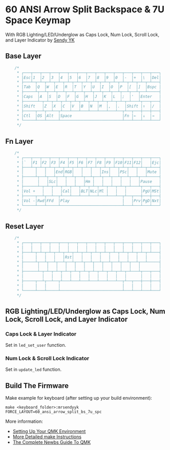 # 60 ANSI Arrow Split Backspace & 7U Space Keymap

With RGB Lighting/LED/Underglow as Caps Lock, Num Lock, Scroll Lock, and Layer Indicator by [Sendy YK](https://mr.sendyyk.com)

## Base Layer

```c
    /*
     * ┌───┬───┬───┬───┬───┬───┬───┬───┬───┬───┬───┬───┬───┬───┬───┐
     * │Esc│1  │2  │3  │4  │5  │6  │7  │8  │9  │0  │-  │+  │\  │Del│
     * ├───┴─┬─┴─┬─┴─┬─┴─┬─┴─┬─┴─┬─┴─┬─┴─┬─┴─┬─┴─┬─┴─┬─┴─┬─┴─┬─┴───┤
     * │Tab  │Q  │W  │E  │R  │T  │Y  │U  │I  │O  │P  │[  │]  │Bspc │
     * ├─────┴┬──┴┬──┴┬──┴┬──┴┬──┴┬──┴┬──┴┬──┴┬──┴┬──┴┬──┴┬──┴─────┤
     * │Caps  │A  │S  │D  │F  │G  │H  │J  │K  │L  │;  │'  │Enter   │
     * ├──────┴─┬─┴─┬─┴─┬─┴─┬─┴─┬─┴─┬─┴─┬─┴─┬─┴─┬─┴─┬─┴───┴┬───┬───┤
     * │Shift   │Z  │X  │C  │V  │B  │N  │M  │,  │.  │Shift │↑  │/  │
     * ├─────┬──┴┬──┴──┬┴───┴───┴───┴───┴───┴───┴──┬┴──┬───┼───┼───┤
     * │Ctl  │OS │Alt  │Space                      │Fn │←  │↓  │→  │
     * └─────┴───┴─────┴───────────────────────────┴───┴───┴───┴───┘
     */
```

## Fn Layer

```c
    /*
     * ┌───┬───┬───┬───┬───┬───┬───┬───┬───┬───┬───┬───┬───┬───┬───┐
     * │`  │F1 │F2 │F3 │F4 │F5 │F6 │F7 │F8 │F9 │F10│F11│F12│   │Ejc│
     * ├───┴─┬─┴─┬─┴─┬─┴─┬─┴─┬─┴─┬─┴─┬─┴─┬─┴─┬─┴─┬─┴─┬─┴─┬─┴─┬─┴───┤
     * │     │   │   │End│RGB│   │   │   │Ins│   │PSc│   │   │Mute │
     * ├─────┴┬──┴┬──┴┬──┴┬──┴┬──┴┬──┴┬──┴┬──┴┬──┴┬──┴┬──┴┬──┴─────┤
     * │      │   │SLc│   │   │   │Hm │   │   │   │   │   │Pause   │
     * ├──────┴─┬─┴─┬─┴─┬─┴─┬─┴─┬─┴─┬─┴─┬─┴─┬─┴─┬─┴─┬─┴───┴┬───┬───┤
     * │Vol +   │   │   │Cal│   │BLT│NLc│Ml │   │   │      │PgU│MSt│
     * ├─────┬──┴┬──┴──┬┴───┴───┴───┴───┴───┴───┴──┬┴──┬───┼───┼───┤
     * │Vol -│Rwd│FFd  │Play                       │   │Prv│PgD│Nxt│
     * └─────┴───┴─────┴───────────────────────────┴───┴───┴───┴───┘
     */
```

## Reset Layer

```c
    /*
     * ┌───┬───┬───┬───┬───┬───┬───┬───┬───┬───┬───┬───┬───┬───┬───┐
     * │   │   │   │   │   │   │   │   │   │   │   │   │   │   │   │
     * ├───┴─┬─┴─┬─┴─┬─┴─┬─┴─┬─┴─┬─┴─┬─┴─┬─┴─┬─┴─┬─┴─┬─┴─┬─┴─┬─┴───┤
     * │     │   │   │   │Rst│   │   │   │   │   │   │   │   │     │
     * ├─────┴┬──┴┬──┴┬──┴┬──┴┬──┴┬──┴┬──┴┬──┴┬──┴┬──┴┬──┴┬──┴─────┤
     * │      │   │   │   │   │   │   │   │   │   │   │   │        │
     * ├──────┴─┬─┴─┬─┴─┬─┴─┬─┴─┬─┴─┬─┴─┬─┴─┬─┴─┬─┴─┬─┴───┴┬───┬───┤
     * │        │   │   │   │   │   │   │   │   │   │      │   │   │
     * ├─────┬──┴┬──┴──┬┴───┴───┴───┴───┴───┴───┴──┬┴──┬───┼───┼───┤
     * │     │   │     │                           │   │   │   │   │
     * └─────┴───┴─────┴───────────────────────────┴───┴───┴───┴───┘
     */
```

## RGB Lighting/LED/Underglow as Caps Lock, Num Lock, Scroll Lock, and Layer Indicator

### Caps Lock & Layer Indicator

Set in `led_set_user` function.

### Num Lock & Scroll Lock Indicator

Set in `update_led` function.

## Build The Firmware

Make example for keyboard (after setting up your build environment):

    make <keyboard_folder>:mrsendyyk FORCE_LAYOUT=60_ansi_arrow_split_bs_7u_spc

More information:
* [Setting Up Your QMK Environment](https://docs.qmk.fm/#/getting_started_build_tools)
* [More Detailed make Instructions](https://docs.qmk.fm/#/getting_started_make_guide)
* [The Complete Newbs Guide To QMK](https://docs.qmk.fm/#/newbs)
